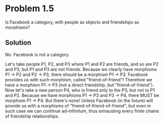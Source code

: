 # Problem 1.5

Is Facebook a category, with people as objects and friendships as morphisms?


## Solution

No. Facebook is not a category.

Let's take people P1, P2, and P3 where P1 and P2 are friends, and so are P2 and P3, but P1 and P3 are not friends. Because we clearly have morphisms P1 -> P2 and P2 -> P3, there should be a morphism P1 -> P3. Facebook provides us with such morphism, called "friend-of-friend"! Therefore we have a morphism P1 -> P3 (not a direct friendship, but "friend-of-friend").
Now let's take a new person P4, who is friend only to the P3, but not to P1 and P2. Because we have morphisms P1 -> P3 and P3 -> P4, there MUST be morphism P1 -> P4. But there's none! Unless Facebook (in the future) will provide us with a morphisms of "friend-of-friend-of-friend"; but even in such case we can continue ad-infinitum, thus exhausting every finite chains of friendship relationships.